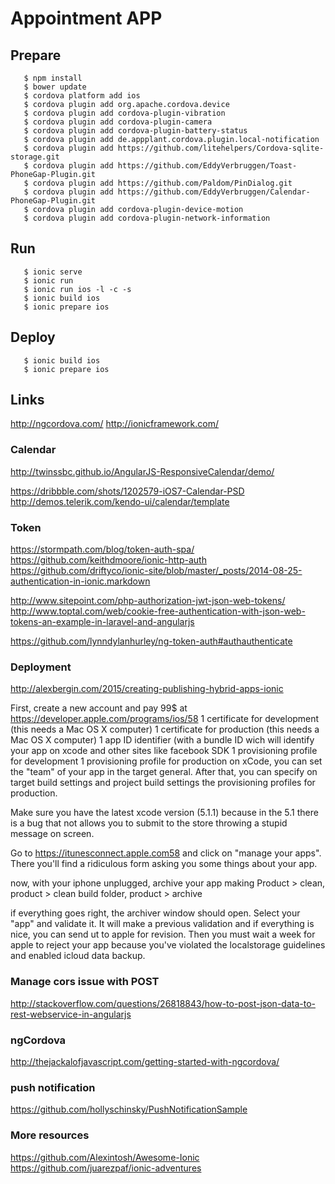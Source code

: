 # Appointment APP

## Prepare
```
   $ npm install
   $ bower update
   $ cordova platform add ios
   $ cordova plugin add org.apache.cordova.device
   $ cordova plugin add cordova-plugin-vibration
   $ cordova plugin add cordova-plugin-camera
   $ cordova plugin add cordova-plugin-battery-status
   $ cordova plugin add de.appplant.cordova.plugin.local-notification
   $ cordova plugin add https://github.com/litehelpers/Cordova-sqlite-storage.git
   $ cordova plugin add https://github.com/EddyVerbruggen/Toast-PhoneGap-Plugin.git
   $ cordova plugin add https://github.com/Paldom/PinDialog.git
   $ cordova plugin add https://github.com/EddyVerbruggen/Calendar-PhoneGap-Plugin.git
   $ cordova plugin add cordova-plugin-device-motion
   $ cordova plugin add cordova-plugin-network-information
```

## Run
```
   $ ionic serve
   $ ionic run
   $ ionic run ios -l -c -s
   $ ionic build ios
   $ ionic prepare ios
```

## Deploy
```
   $ ionic build ios
   $ ionic prepare ios
```

## Links
http://ngcordova.com/
http://ionicframework.com/

### Calendar
http://twinssbc.github.io/AngularJS-ResponsiveCalendar/demo/

https://dribbble.com/shots/1202579-iOS7-Calendar-PSD
http://demos.telerik.com/kendo-ui/calendar/template

### Token
https://stormpath.com/blog/token-auth-spa/
https://github.com/keithdmoore/ionic-http-auth
https://github.com/driftyco/ionic-site/blob/master/_posts/2014-08-25-authentication-in-ionic.markdown

http://www.sitepoint.com/php-authorization-jwt-json-web-tokens/
http://www.toptal.com/web/cookie-free-authentication-with-json-web-tokens-an-example-in-laravel-and-angularjs

https://github.com/lynndylanhurley/ng-token-auth#authauthenticate

### Deployment
http://alexbergin.com/2015/creating-publishing-hybrid-apps-ionic

First, create a new account and pay 99$ at https://developer.apple.com/programs/ios/58
1 certificate for development (this needs a Mac OS X computer)
1 certificate for production (this needs a Mac OS X computer)
1 app ID identifier (with a bundle ID wich will identify your app on xcode and other sites like facebook SDK
1 provisioning profile for development
1 provisioning profile for production
on xCode, you can set the "team" of your app in the target general. After that, you can specify on target build settings and project build settings the provisioning profiles for production.

Make sure you have the latest xcode version (5.1.1) because in the 5.1 there is a bug that not allows you to submit to the store throwing a stupid message on screen.

Go to https://itunesconnect.apple.com58 and click on "manage your apps". There you'll find a ridiculous form asking you some things about your app.

now, with your iphone unplugged, archive your app making Product > clean, product > clean build folder, product > archive

if everything goes right, the archiver window should open. Select your "app" and validate it.
It will make a previous validation and if everything is nice, you can send ut to apple for revision. Then you must wait a week for apple to reject your app because you've violated the localstorage guidelines and enabled icloud data backup.


### Manage cors issue with POST
http://stackoverflow.com/questions/26818843/how-to-post-json-data-to-rest-webservice-in-angularjs

### ngCordova
http://thejackalofjavascript.com/getting-started-with-ngcordova/


### push notification
https://github.com/hollyschinsky/PushNotificationSample

### More resources
https://github.com/Alexintosh/Awesome-Ionic
https://github.com/juarezpaf/ionic-adventures